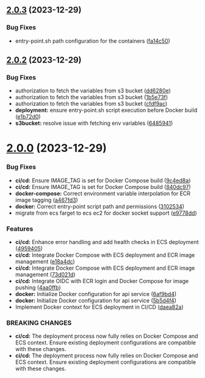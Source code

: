 ## [2.0.3](https://github.com/xosnrdev/carai-api/compare/v2.0.2...v2.0.3) (2023-12-29)


### Bug Fixes

* entry-point.sh path configuration for the containers ([fa14c50](https://github.com/xosnrdev/carai-api/commit/fa14c50fa2e288e078266fc2737068e4f585adca))



## [2.0.2](https://github.com/xosnrdev/carai-api/compare/v2.0.0...v2.0.2) (2023-12-29)


### Bug Fixes

* authorization to fetch the variables from s3 bucket ([dd6280e](https://github.com/xosnrdev/carai-api/commit/dd6280eeb274a9c65a9d78db0cc2ea4f4b51bc07))
* authorization to fetch the variables from s3 bucket ([1b5e73f](https://github.com/xosnrdev/carai-api/commit/1b5e73fac0f8609aebc2e304365a190adb75a47d))
* authorization to fetch the variables from s3 bucket ([cfdf9ac](https://github.com/xosnrdev/carai-api/commit/cfdf9acf21102d842b7824f5d2842d58b18ae4e5))
* **deployment:** ensure entry-point.sh script execution before Docker build ([e1b72d0](https://github.com/xosnrdev/carai-api/commit/e1b72d0034d2020b4a7dbe126b656c87b3d779c5))
* **s3bucket:** resolve issue with fetching env variables ([6485941](https://github.com/xosnrdev/carai-api/commit/64859414217a9162a36dfec10a0e18d37b6d396a))



# [2.0.0](https://github.com/xosnrdev/carai-api/compare/e9778ddbb280cf22a621acd14cdfdce1721a6d31...v2.0.0) (2023-12-29)


### Bug Fixes

* **ci/cd:** Ensure IMAGE_TAG is set for Docker Compose build ([9c4ed8a](https://github.com/xosnrdev/carai-api/commit/9c4ed8a2b595581ec9b7d864cf53c35a45dd5dfb))
* **ci/cd:** Ensure IMAGE_TAG is set for Docker Compose build ([840dc97](https://github.com/xosnrdev/carai-api/commit/840dc9740398b5edad674effa832239903df02dd))
* **docker-compose:** Correct environment variable interpolation for ECR image tagging ([a467fd3](https://github.com/xosnrdev/carai-api/commit/a467fd311937fd0385c32a3353e901f35a1f860a))
* **docker:** Correct entry-point script path and permissions ([3102534](https://github.com/xosnrdev/carai-api/commit/31025342290200cba00213b0730dc74f2212cc4a))
* migrate from ecs farget to ecs ec2 for docker socket support ([e9778dd](https://github.com/xosnrdev/carai-api/commit/e9778ddbb280cf22a621acd14cdfdce1721a6d31))


### Features

* **ci/cd:** Enhance error handling and add health checks in ECS deployment ([4959405](https://github.com/xosnrdev/carai-api/commit/4959405e74e4c1f285af61f53d504024814e9970))
* **ci/cd:** Integrate Docker Compose with ECS deployment and ECR image management ([e18a4dc](https://github.com/xosnrdev/carai-api/commit/e18a4dc63c08123deaa6ad63a1221eb46cac3025))
* **ci/cd:** Integrate Docker Compose with ECS deployment and ECR image management ([73d021d](https://github.com/xosnrdev/carai-api/commit/73d021d45300c222618cda668db12be75d8cd16a))
* **ci/cd:** Integrate OIDC with ECR login and Docker Compose for image pushing ([4aa0ffb](https://github.com/xosnrdev/carai-api/commit/4aa0ffb79c9a1dfd77590ca5fefcb8b29d335519))
* **docker:** Initialize Docker configuration for api service ([6af9bd4](https://github.com/xosnrdev/carai-api/commit/6af9bd4602a1aa11f9f090ac073976bc454ef191))
* **docker:** Initialize Docker configuration for api service ([5b5d4f4](https://github.com/xosnrdev/carai-api/commit/5b5d4f474f1e913e79c22c510432719d6bb9b0d5))
* Implement Docker context for ECS deployment in CI/CD ([daea82a](https://github.com/xosnrdev/carai-api/commit/daea82ae26d09944ff0b132349da776bb9138aa9))


### BREAKING CHANGES

* **ci/cd:** The deployment process now fully relies on Docker Compose and ECS context. Ensure existing deployment configurations are compatible with these changes.
* **ci/cd:** The deployment process now fully relies on Docker Compose and ECS context. Ensure existing deployment configurations are compatible with these changes.



